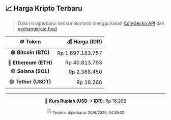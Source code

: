 

<!-- HARGA_KRIPTO -->
## 📈 Harga Kripto Terbaru

> Data ini diperbarui secara otomatis menggunakan [CoinGecko API](https://www.coingecko.com/) dan [exchangerate.host](https://exchangerate.host/)

<div align="center">

| 🪙 Token | 💰 Harga (IDR) |
|:------:|---------------:|
| 🟠 **Bitcoin (BTC)**   | Rp 1.697.183.757 |
| 🔵 **Ethereum (ETH)**  | Rp 40.813.793 |
| 🟣 **Solana (SOL)**    | Rp 2.368.450 |
| 🟢 **Tether (USDT)**   | Rp 16.268 |

---

💱 **Kurs Rupiah (USD → IDR)**: Rp 16.262

🕒 <sub>Terakhir diperbarui: 20/6/2025, 04.39.02</sub>

</div>
<!-- /HARGA_KRIPTO -->